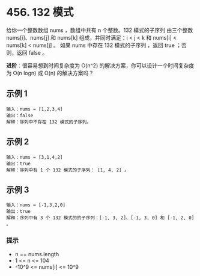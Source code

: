 # 456. 132 模式

给你一个整数数组 nums ，数组中共有 n 个整数。132 模式的子序列 由三个整数 nums[i]、nums[j] 和 nums[k] 组成，并同时满足：i < j < k 和 nums[i] < nums[k] < nums[j] 。
如果 nums 中存在 132 模式的子序列 ，返回 true ；否则，返回 false 。

**进阶**：很容易想到时间复杂度为 O(n^2) 的解决方案，你可以设计一个时间复杂度为 O(n logn) 或 O(n) 的解决方案吗？


## 示例 1

```
输入：nums = [1,2,3,4]
输出：false
解释：序列中不存在 132 模式的子序列。
```

## 示例 2

```
输入：nums = [3,1,4,2]
输出：true
解释：序列中有 1 个 132 模式的子序列： [1, 4, 2] 。
```

## 示例 3

```
输入：nums = [-1,3,2,0]
输出：true
解释：序列中有 3 个 132 模式的的子序列：[-1, 3, 2]、[-1, 3, 0] 和 [-1, 2, 0] 。
```

### 提示

- n == nums.length
- 1 <= n <= 104
- -10^9 <= nums[i] <= 10^9
